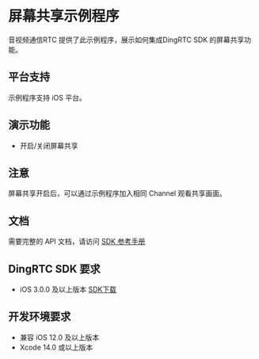 # 屏幕共享示例程序

音视频通信RTC 提供了此示例程序，展示如何集成DingRTC SDK 的屏幕共享功能。

## 平台支持

示例程序支持 iOS 平台。

## 演示功能

- 开启/关闭屏幕共享

## 注意

屏幕共享开启后，可以通过示例程序加入相同 Channel 观看共享画面。

## 文档

需要完整的 API 文档，请访问 [SDK 参考手册](https://help.aliyun.com/document_detail/71330.html)

## DingRTC SDK 要求

- iOS 3.0.0 及以上版本 [SDK下载](https://help.aliyun.com/document_detail/71770.html)

## 开发环境要求

- 兼容 iOS 12.0 及以上版本
- Xcode 14.0 或以上版本


